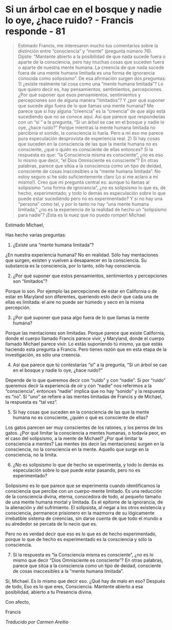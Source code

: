 # Si un árbol cae en el bosque y nadie lo oye, ¿hace ruido? - Francis responde - 81

>Estimado Francis, me interesaron mucho tus comentarios sobre la distinción entre “consciencia” y “mente” (pregunta número 76). Dijiste: “Mantente abierto a la posibilidad de que nada sucede fuera o aparte de la consciencia, pero hay muchas cosas que suceden fuera o aparte de nuestra mente humana. La creencia de que nada sucede fuera de una mente humana limitada es una forma de ignorancia conocida como solipsismo”. De esa afirmación surgen dos preguntas: 1) ¿existe realmente tal cosa como una “mente humana limitada”? Lo que quiero decir es, hay pensamientos, sentimientos, percepciones. ¿Por qué suponer que esos pensamientos, sentimientos y percepciones son de alguna manera “limitados”? Y ¿por qué suponer que sucede algo fuera de lo que llamas una mente humana? Me parece que si hay alguna “creencia” es la “creencia” de que algo está sucediendo que no se conoce aquí. Así que parece que responderías con un “sí “ a la pregunta, “Si un árbol se cae en el bosque y nadie lo oye, ¿hace ruido?” Porque mientras la mente humana limitada no percibiría el sonido, la consciencia lo haría. Pero a mí eso me parece pura especulación desprovista de experiencia real. 2) Si hay cosas que suceden en la consciencia de las que la mente humana no es consciente, ¿qué o quién es consciente de ellas entonces? Si la respuesta es que: “la Consciencia misma es consciente”, ¿no es eso lo mismo que decir, “el Dios Omnisciente es consciente”? En otras palabras, parece que sitúa a la consciencia como un tipo de deidad, consciente de cosas inaccesibles a la “mente humana limitada”. No estoy seguro si he sido suficientemente claro (¡o si me aclaro a mí mismo!). Creo que mi pregunta central es: aunque tú llamas al solipsismo “una forma de ignorancia”, ¿no es solipsismo lo que es, de hecho, experimentado; y todo lo demás es especulación sobre lo que puede estar sucediendo pero no es experimentado? Y si no hay una “persona” como tal, y por lo tanto no hay “una mente humana limitada,” ¿no es la experiencia de la realidad de hecho un “solipsismo para nadie”? ¡Esta es la nuez que no puedo romper! Michael

Estimado Michael,

Has hecho varias preguntas:

1. ¿Existe una “mente humana limitada”?

¿En nuestra experiencia humana? No en realidad. Sólo hay mentaciones que surgen, existen y vuelven a desaparecer en la consciencia. Su substancia es la consciencia, por lo tanto, sólo hay consciencia.

2. ¿Por qué suponer que estos pensamientos, sentimientos y percepciones son “limitados”?

Porque lo son. Por ejemplo las percepciones de estar en California o de estar en Maryland son diferentes, queriendo esto decir que cada una de ellas es limitada: el aire no puede ser húmedo y seco en la misma percepción.

3. ¿Por qué suponer que pasa algo fuera de lo que llamas la mente humana?

Porque las mentaciones son limitadas. Porque parece que existe California, donde el cuerpo llamado Francis parece vivir, y Maryland, donde el cuerpo llamado Michael parece vivir. Lo estás suponiendo tú mismo, ya que estás haciendo esta pregunta a Francis. Pero tienes razón que en esta etapa de la investigación, es sólo una creencia.

4. Así que parece que tú contestarías “sí” a la pregunta, “Si un árbol se cae en el bosque y nadie lo oye, ¿hace ruido?”

Depende de lo que queremos decir con “ruido” y con “nadie”. Si por “ruido” queremos decir la experiencia de oír y con “nadie” nos referimos a la “consciencia”, entonces “nadie” implica que no hay “sonido” y la respuesta es “no”. Si “uno” se refiere a las mentes limitadas de Francis y de Michael, la respuesta es “tal vez”.

5. Si hay cosas que suceden en la consciencia de las que la mente humana no es consciente, ¿quién o qué es consciente de ellas?

Los gatos parecen ser muy conscientes de los ratones, y los perros de los gatos. ¿Por qué limitar la consciencia a mentes humanas, o todavía peor, en el caso del solipsismo, a la mente de Michael? ¿Por qué limitar la consciencia a mentes? Las mentes (es decir las mentaciones) surgen en la consciencia, no la consciencia en la mente. Aquello que surge en la consciencia, no la limita.

6. ¿No es solipsismo lo que de hecho se experimenta, y todo lo demás es especulación sobre lo que puede estar pasando, pero no es experimentado?

Solipsismo es lo que parece que se experimenta cuando identificamos la consciencia que percibe con un cuerpo-mente limitado. Es una reducción de la consciencia divina, eterna, conocedora de todo, al pequeño tamaño de una mente humana mortal y limitada. Es el epítome de la ignorancia, de la alienación y del sufrimiento. El solipsista, al negar a los otros existencia y consciencia, permanece prisionero en la mazmorra de su lógicamente irrebatible sistema de creencias, sin darse cuenta de que todo el mundo a su alrededor se percata de lo necio que es.

Pero no es verdad decir que eso es lo que es de hecho experimentado, porque lo que de hecho es experimentado es la consciencia y sólo la consciencia.

7. Si la respuesta es “la Consciencia misma es consciente”, ¿no es lo mismo que decir “Dios Omnisciente es consciente”? En otras palabras, parece que sitúa a la consciencia como un tipo de deidad, consciente de cosas inaccesibles a la “mente humana limitada”.

Sí, Michael. Es lo mismo que decir eso. ¿Qué hay de malo en eso? Después de todo, Eso es lo que eres, Consciencia. Mantente abierto a esa posibilidad, abierto a tu Presencia divina.

Con afecto,

Francis

_Traducido por Carmen Areitio_

